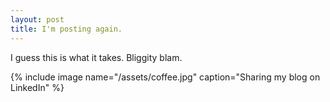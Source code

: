 ```yaml
---
layout: post
title: I'm posting again. 
---
```

I guess this is what it takes. Bliggity blam. 

{% include image name="/assets/coffee.jpg" caption="Sharing my blog on LinkedIn" %}
